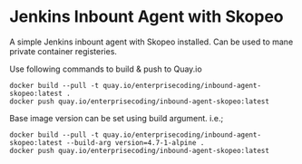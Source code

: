 # Jenkins Inbount Agent with Skopeo

A simple Jenkins inbount agent with Skopeo installed. Can be used to mane private container registeries.

Use following commands to build & push to Quay.io

```
docker build --pull -t quay.io/enterprisecoding/inbound-agent-skopeo:latest .
docker push quay.io/enterprisecoding/inbound-agent-skopeo:latest
```

Base image version can be set using build argument. i.e.;

```
docker build --pull -t quay.io/enterprisecoding/inbound-agent-skopeo:latest --build-arg version=4.7-1-alpine .
docker push quay.io/enterprisecoding/inbound-agent-skopeo:latest
```

